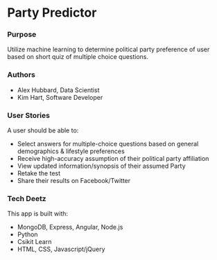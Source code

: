 # Party Predictor

### Purpose

Utilize machine learning to determine political party preference of user based on short quiz of multiple choice questions.

### Authors
* Alex Hubbard, Data Scientist
* Kim Hart, Software Developer

### User Stories

A user should be able to:

* Select answers for multiple-choice questions based on general demographics & lifestyle preferences
* Receive high-accuracy assumption of their political party affiliation
* View updated information/synopsis of their assumed Party
* Retake the test
* Share their results on Facebook/Twitter

### Tech Deetz

This app is built with:

* MongoDB, Express, Angular, Node.js
* Python
* Csikit Learn
* HTML, CSS, Javascript/jQuery
